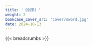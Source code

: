 ```yaml
---
title: '《剑来》'
weight: 2
bookcase_cover_src: 'cover/sword.jpg'
date: 2024-10-13
---
```

{{< breadcrumbs >}}
